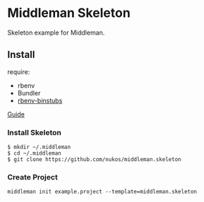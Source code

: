 Middleman Skeleton
=====================

Skeleton example for Middleman.

## Install

require:  
- rbenv
- Bundler
- [rbenv-binstubs](https://github.com/ianheggie/rbenv-binstubs)

[Guide](http://whiskers.nukos.kitchen/2014/10/06/bundle_exec_alias.html)


### Install Skeleton

```
$ mkdir ~/.middleman
$ cd ~/.middleman
$ git clone https://github.com/nukos/middleman.skeleton
```

### Create Project

```
middleman init example.project --template=middleman.skeleton
```
